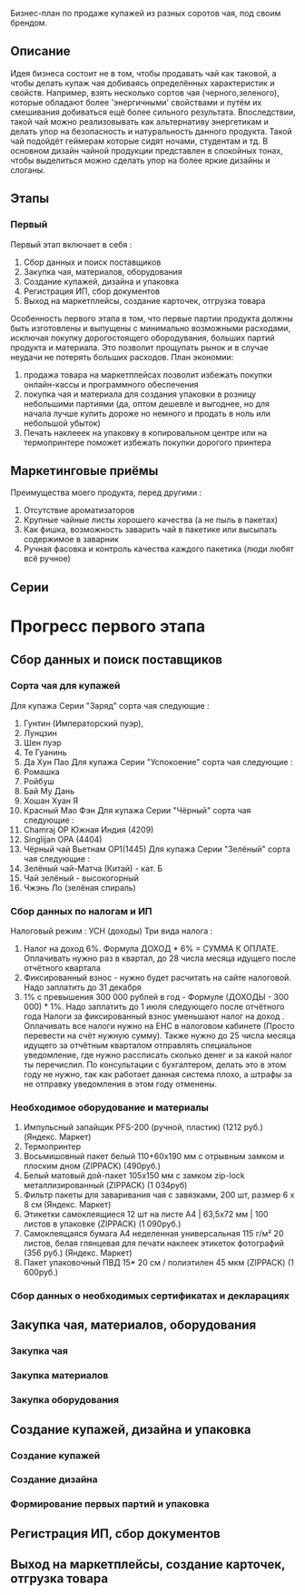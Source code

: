 Бизнес-план по продаже купажей из разных соротов чая, под своим брендом.
## Описание 
Идея бизнеса состоит не в том, чтобы продавать чай как таковой, а чтобы делать купаж чая добиваясь определённых характеристик и свойств. Например, взять несколько сортов чая (черного,зеленого), которые обладают более 'энергичными' свойствами и путём их смешивания добиваться ещё более сильного результата. Впоследствии, такой чай можно реализовывать как альтернативу энергетикам и делать упор на безопасность и натуральность данного продукта. Такой чай подойдёт геймерам которые сидят ночами, студентам и тд. В основном дизайн чайной продукции представлен в спокойных тонах, чтобы выделиться можно сделать упор на более яркие дизайны и слоганы.
## Этапы  
### Первый
Первый этап включает в себя : 
1. Сбор данных и поиск поставщиков 
2. Закупка чая, материалов, оборудования  
3. Создание купажей, дизайна и упаковка
4. Регистрация ИП, сбор документов
5. Выход на маркетплейсы, создание карточек, отгрузка товара

Особенность первого этапа в том, что первые партии продукта должны быть изготовлены и выпущены с минимально возможными расходами, исключая покупку дорогостоящего обородувания, больших партий продукта и материала. Это позволит прощупать рынок и в случае неудачи не потерять больших расходов.
План экономии:
1. продажа товара на маркетплейсах позволит избежать покупки онлайн-кассы и программного обеспечения
2. покупка чая и материала для создания упаковки в розницу небольшими партиями (да, оптом дешевле и выгоднее, но для начала лучше купить дороже но немного и продать в ноль или небольшой убыток)
3. Печать наклееек на упаковку в копировальном центре или на термопринтере поможет избежать покупки дорогого принтера


## Маркетинговые приёмы 

Преимущества моего продукта, перед другими :
1. Отсутствие ароматизаторов
2. Крупные чайные листы хорошего качества (а не пыль в пакетах) 
3. Как фишка, возможность заварить чай в пакетике или высыпать содержимое в заварник
7. Ручная фасовка и контроль качества каждого пакетика (люди любят всё ручное)

## Серии


# Прогресс первого этапа
## Сбор данных и поиск поставщиков
### Сорта чая для купажей
Для купажа Серии "Заряд"
сорта чая следующие :
1. Гунтин (Императорский пуэр),
2. Лунцзин
3. Шен пуэр
4. Те Гуанинь
5. Да Хун Пао
Для купажа Серии "Успокоение"
сорта чая следующие :
1. Ромашка
2. Ройбуш
3. Бай Му Дань
4. Хошан Хуан Я
5. Красный Мао Фэн
Для купажа Серии "Чёрный"
сорта чая следующие :
1. Chamraj OP Южная Индия (4209)
2. Singlijan OPA (4404)
3. Чёрный чай Вьетнам ОР1(1445)
Для купажа Серии "Зелёный"
сорта чая следующие :
1. Зелёный чай-Матча (Китай) - кат. Б
2. Чай зелёный - высокогорный
3. Чжэнь Ло (зелёная спираль)

### Сбор данных по налогам и ИП
Налоговый режим : УСН (доходы)
Три вида налога :
1. Налог на доход 6%. Формула ДОХОД * 6% = СУММА К ОПЛАТЕ. Оплачивать нужно раз в квартал, до 28 числа месяца идущего после отчётного квартала 
2. Фиксированный взнос - нужно будет расчитать на сайте налоговой. Надо заплатить до 31 декабря
3. 1% с превышения 300 000 рублей в год - Формуле (ДОХОДЫ - 300 000) * 1%. Надо заплатить до 1 июля следующего после отчётного года
Налоги за фиксированный взнос уменьшают налог на доход . 
Оплачивать все налоги нужно на ЕНС в налоговом кабинете (Просто перевести на счёт нужную сумму). Также нужно до 25 числа месяца идущего за отчётным кварталом отправлять специальное уведомление, где нужно рассписать сколько денег и за какой налог ты перечислил. По консультации с бухгалтером, делать это в этом году не нужно, так как работает данная система плохо, а штрафы за не отправку уведомления в этом году отменены. 
### Необходимое оборудование и материалы
1. Импульсный запайщик PFS-200 (ручной, пластик) (1212 руб.) (Яндекс. Маркет)
2. Термопринтер
3. Восьмишовный пакет белый 110+60х190 мм с отрывным замком и плоским дном (ZIPPACK)  (490руб.)
4. Белый матовый дой-пакет 105х150 мм с замком zip-lock металлизированный (ZIPPACK)     (1 034руб)
5. Фильтр пакеты для заваривания чая с завязками, 200 шт, размер 6 х 8 см (Яндекс. Маркет)
6. Этикетки самоклеящиеся 12 шт на листе А4 | 63,5х72 мм | 100 листов в упаковке (ZIPPACK)  (1 090руб.)
7. Самоклеящаяся бумага А4 неделенная универсальная 115 г/м² 20 листов, белая глянцевая для печати наклеек этикеток фотографий (356 руб.) (Яндекс. Маркет)
8. Пакет упаковочный ПВД 15* 20 cм / полиэтилен 45 мкм (ZIPPACK)  (1 600руб.)
### Сбор данных о необходимых сертификатах и декларациях

## Закупка чая, материалов, оборудования
### Закупка чая
### Закупка материалов
### Закупка оборудования
## Создание купажей, дизайна и упаковка
### Создание купажей
### Создание дизайна
### Формирование первых партий и упаковка


## Регистрация ИП, сбор документов
## Выход на маркетплейсы, создание карточек, отгрузка товара
